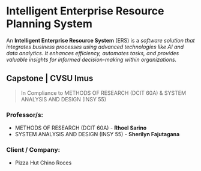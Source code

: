 # Intelligent Enterprise Resource Planning System
 An **Intelligent Enterprise Resource System** (ERS) is a *software solution that integrates business processes using advanced technologies like AI and data analytics. It enhances efficiency, automates tasks, and provides valuable insights for informed decision-making within organizations.* 

## Capstone | CVSU Imus
> In Compliance to METHODS OF RESEARCH (DCIT 60A) & SYSTEM ANALYSIS AND DESIGN (INSY 55)
### Professor/s:
- METHODS OF RESEARCH (DCIT 60A) - **Rhoel Sarino**
- SYSTEM ANALYSIS AND DESIGN (INSY 55) - **Sherilyn Fajutagana**

### Client / Company:
- Pizza Hut Chino Roces

